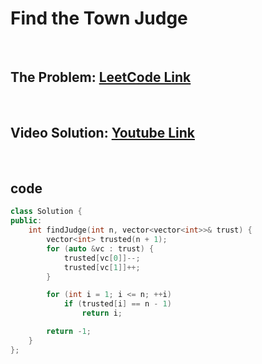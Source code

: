 # Find the Town Judge

<br>

## The Problem: [LeetCode Link](https://leetcode.com/problems/find-the-town-judge/)

<br>

## Video Solution: [Youtube Link](https://youtu.be/9awmbPLGkTU)

<br>

## code

```cpp
class Solution {
public:
    int findJudge(int n, vector<vector<int>>& trust) {
        vector<int> trusted(n + 1);
        for (auto &vc : trust) {
            trusted[vc[0]]--;
            trusted[vc[1]]++;
        }

        for (int i = 1; i <= n; ++i)
            if (trusted[i] == n - 1)
                return i;

        return -1;
    }
};
```

